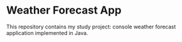 # Weather Forecast App
This repository contains my study project: console weather forecast application implemented in Java.
